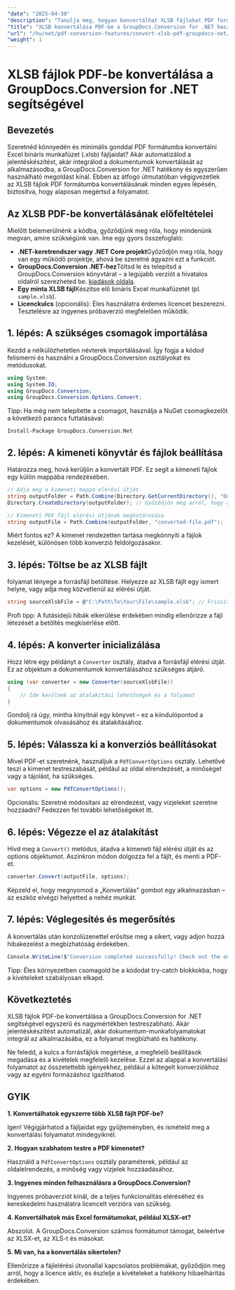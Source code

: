 ```yaml
---
"date": "2025-04-30"
"description": "Tanulja meg, hogyan konvertálhat XLSB fájlokat PDF formátumba a .NET-hez készült GroupDocs.Conversion segítségével ezzel a lépésről lépésre szóló útmutatóval. Ideális azoknak a szakembereknek, akiknek zökkenőmentes fájlkonvertálásra van szükségük."
"title": "XLSB konvertálása PDF-be a GroupDocs.Conversion for .NET használatával – Teljes körű útmutató"
"url": "/hu/net/pdf-conversion-features/convert-xlsb-pdf-groupdocs-net/"
"weight": 1
---
```


# XLSB fájlok PDF-be konvertálása a GroupDocs.Conversion for .NET segítségével

## Bevezetés

Szeretnéd könnyedén és minimális gonddal PDF formátumba konvertálni Excel bináris munkafüzet (.xlsb) fájljaidat? Akár automatizálod a jelentéskészítést, akár integrálod a dokumentumok konvertálását az alkalmazásodba, a GroupDocs.Conversion for .NET hatékony és egyszerűen használható megoldást kínál. Ebben az átfogó útmutatóban végigvezetlek az XLSB fájlok PDF formátumba konvertálásának minden egyes lépésén, biztosítva, hogy alaposan megértsd a folyamatot.

## Az XLSB PDF-be konvertálásának előfeltételei

Mielőtt belemerülnénk a kódba, győződjünk meg róla, hogy mindenünk megvan, amire szükségünk van. Íme egy gyors összefoglaló:

- **.NET-keretrendszer vagy .NET Core projekt**Győződjön meg róla, hogy van egy működő projektje, ahová be szeretné ágyazni ezt a funkciót.
- **GroupDocs.Conversion .NET-hez**Töltsd le és telepítsd a GroupDocs.Conversion könyvtárat – a legújabb verziót a hivatalos oldalról szerezheted be. [kiadások oldala](https://releases.groupdocs.com/conversion/net/).
- **Egy minta XLSB fájl**Készítse elő bináris Excel munkafüzetét (pl. `sample.xlsb`).
- **Licenckulcs** (opcionális): Éles használatra érdemes licencet beszerezni. Tesztelésre az ingyenes próbaverzió megfelelően működik.

## 1. lépés: A szükséges csomagok importálása

Kezdd a nélkülözhetetlen névterek importálásával. Így fogja a kódod felismerni és használni a GroupDocs.Conversion osztályokat és metódusokat.

```csharp
using System;
using System.IO;
using GroupDocs.Conversion;
using GroupDocs.Conversion.Options.Convert;
```

Tipp: Ha még nem telepítette a csomagot, használja a NuGet csomagkezelőt a következő parancs futtatásával:

```
Install-Package GroupDocs.Conversion.Net
```

## 2. lépés: A kimeneti könyvtár és fájlok beállítása

Határozza meg, hová kerüljön a konvertált PDF. Ez segít a kimeneti fájlok egy külön mappába rendezésében.

```csharp
// Adja meg a kimeneti mappa elérési útját
string outputFolder = Path.Combine(Directory.GetCurrentDirectory(), "Output");
Directory.CreateDirectory(outputFolder); // Győződjön meg arról, hogy a könyvtár létezik

// Kimeneti PDF fájl elérési útjának meghatározása
string outputFile = Path.Combine(outputFolder, "converted-file.pdf");
```

Miért fontos ez? A kimenet rendezetten tartása megkönnyíti a fájlok kezelését, különösen több konverzió feldolgozásakor.

## 3. lépés: Töltse be az XLSB fájlt

folyamat lényege a forrásfájl betöltése. Helyezze az XLSB fájlt egy ismert helyre, vagy adja meg közvetlenül az elérési útját.

```csharp
string sourceXlsbFile = @"C:\Path\To\Your\File\sample.xlsb"; // Frissítés a fájl elérési útjával
```

Profi tipp: A futásidejű hibák elkerülése érdekében mindig ellenőrizze a fájl létezését a betöltés megkísérlése előtt.

## 4. lépés: A konverter inicializálása

Hozz létre egy példányt a `Converter` osztály, átadva a forrásfájl elérési útját. Ez az objektum a dokumentumok konvertálásához szükséges átjáró.

```csharp
using (var converter = new Converter(sourceXlsbFile))
{
    // Ide kerülnek az átalakítási lehetőségek és a folyamat
}
```

Gondolj rá úgy, mintha kinyitnál egy könyvet – ez a kiindulópontod a dokumentumok olvasásához és átalakításához.

## 5. lépés: Válassza ki a konverziós beállításokat

Mivel PDF-et szeretnénk, használjuk a `PdfConvertOptions` osztály. Lehetővé teszi a kimenet testreszabását, például az oldal elrendezését, a minőséget vagy a tájolást, ha szükséges.

```csharp
var options = new PdfConvertOptions();
```

Opcionális: Szeretné módosítani az elrendezést, vagy vízjeleket szeretne hozzáadni? Fedezzen fel további lehetőségeket itt.

## 6. lépés: Végezze el az átalakítást

Hívd meg a `Convert()` metódus, átadva a kimeneti fájl elérési útját és az options objektumot. Aszinkron módon dolgozza fel a fájlt, és menti a PDF-et.

```csharp
converter.Convert(outputFile, options);
```

Képzeld el, hogy megnyomod a „Konvertálás” gombot egy alkalmazásban – az eszköz elvégzi helyetted a nehéz munkát.

## 7. lépés: Véglegesítés és megerősítés

A konvertálás után konzolüzenettel erősítse meg a sikert, vagy adjon hozzá hibakezelést a megbízhatóság érdekében.

```csharp
Console.WriteLine($"Conversion completed successfully! Check out the output at: {outputFolder}");
```

Tipp: Éles környezetben csomagold be a kódodat try-catch blokkokba, hogy a kivételeket szabályosan elkapd.

## Következtetés

XLSB fájlok PDF-be konvertálása a GroupDocs.Conversion for .NET segítségével egyszerű és nagymértékben testreszabható. Akár jelentéskészítést automatizál, akár dokumentum-munkafolyamatokat integrál az alkalmazásába, ez a folyamat megbízható és hatékony.

Ne feledd, a kulcs a forrásfájlok megértése, a megfelelő beállítások megadása és a kivételek megfelelő kezelése. Ezzel az alappal a konvertálási folyamatot az összetettebb igényekhez, például a kötegelt konverziókhoz vagy az egyéni formázáshoz igazíthatod.

## GYIK

**1. Konvertálhatok egyszerre több XLSB fájlt PDF-be?**  

Igen! Végigjárhatod a fájljaidat egy gyűjteményben, és ismételd meg a konvertálási folyamatot mindegyiknél.

**2. Hogyan szabhatom testre a PDF kimenetet?**  

Használd a `PdfConvertOptions` osztály paraméterek, például az oldalelrendezés, a minőség vagy vízjelek hozzáadásához.

**3. Ingyenes minden felhasználásra a GroupDocs.Conversion?**  

Ingyenes próbaverziót kínál, de a teljes funkcionalitás eléréséhez és kereskedelmi használatra licencelt verzióra van szükség.

**4. Konvertálhatok más Excel formátumokat, például XLSX-et?**  

Abszolút. A GroupDocs.Conversion számos formátumot támogat, beleértve az XLSX-et, az XLS-t és másokat.

**5. Mi van, ha a konvertálás sikertelen?**  

Ellenőrizze a fájlelérési útvonallal kapcsolatos problémákat, győződjön meg arról, hogy a licence aktív, és észlelje a kivételeket a hatékony hibaelhárítás érdekében.